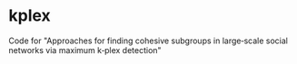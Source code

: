 # kplex
Code for "Approaches for finding cohesive subgroups in large‐scale social networks via maximum k‐plex detection"
